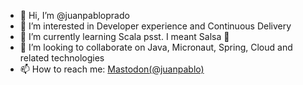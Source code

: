 - 👋 Hi, I’m @juanpabloprado
- 👀 I’m interested in Developer experience and Continuous Delivery
- 🌱 I’m currently learning Scala psst. I meant Salsa 🕺
- 👯 I’m looking to collaborate on Java, Micronaut, Spring, Cloud and related technologies
- 📫 How to reach me: [Mastodon(@juanpablo)](https://mastodon.online/@juanpablo)

<!---
juanpabloprado/juanpabloprado is a ✨ special ✨ repository because its `README.md` (this file) appears on your GitHub profile.
You can click the Preview link to take a look at your changes.
--->
